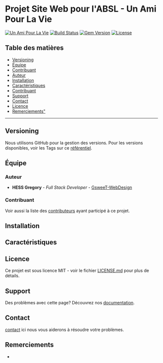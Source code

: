 # Projet Site Web pour l'ABSL - Un Ami Pour La Vie

<a href="http://www.unamipourlavie.be"><img src="http://www.unamipourlavie.be/images/logo.jpg" title="ASBL - Un Ami Pour La Vie" alt="Un Ami Pour La Vie"></a>
[![Build Status](http://img.shields.io/travis/badges/badgerbadgerbadger.svg?style=flat-square)](https://travis-ci.org/badges/badgerbadgerbadger)  [![Gem Version](http://img.shields.io/gem/v/badgerbadgerbadger.svg?style=flat-square)](https://rubygems.org/gems/badgerbadgerbadger) [![License](http://img.shields.io/:license-mit-blue.svg?style=flat-square)](http://badges.mit-license.org) 

## Table des matières


- [Versioning](https://github.com/Hess-Gregory/uaplv#versioning)
- [Équipe](https://github.com/Hess-Gregory/uaplv#equipe)
- [Contribuant](https://github.com/Hess-Gregory/uaplv#contribuant)
- [Auteur](https://github.com/Hess-Gregory/uaplv#autheur)
- [Installation](https://github.com/Hess-Gregory/uaplv#installation)
- [Caractéristiques](https://github.com/Hess-Gregory/uaplv#caractéristiques)
- [Contribuant](https://github.com/Hess-Gregory/uaplv#contribuant)
- [Support](https://github.com/Hess-Gregory/uaplv#support)
- [Contact](https://github.com/Hess-Gregory/uaplv#contact)
- [Licence](https://github.com/Hess-Gregory/uaplv#licence)
- [Remerciements"](https://github.com/Hess-Gregory/uaplv#remerciements)


---
<a name="versioning"></a>
## Versioning
Nous utilisons GitHub pour la gestion des versions. Pour les versions disponibles, voir les Tags sur ce [référentiel](https://github.com/Hess-Gregory/uaplv/tags). 

<a name="équipe"></a>
## Équipe
<a name="autheur"></a>
### Auteur

* **HESS Gregory** - *Full Stack Developer* - [GsweeT-WebDesign](https://github.com/Hess-Gregory)

<a name="contribuant"></a>
### Contribuant
Voir aussi la liste des [contributeurs](https://github.com/Hess-Gregory/uaplv/graphs/contributors) ayant participé à ce projet.

<a name="installation"></a>
## Installation

<a name="caractéristiques"></a>
## Caractéristiques

<a name="caractéristiques"></a>
## Licence
Ce projet est sous licence MIT - voir le fichier  [LICENSE.md](https://github.com/Hess-Gregory/uaplv//blob/master/LICENSE.md) pour plus de détails.

<a name="support"></a>
## Support

Des problèmes avec cette page? Découvrez nos [documentation](https://help.github.com/categories/github-pages-basics/).
<a name="contact"></a>
## Contact

[contact](https://github.com/contact) ici nous vous aiderons à résoudre votre problèmes.


<a name="remerciements"></a>
## Remerciements


-
